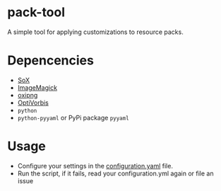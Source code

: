 # pack-tool

A simple tool for applying customizations to resource packs.

# Depencencies

- [SoX](https://sourceforge.net/projects/sox/)
- [ImageMagick](https://imagemagick.org)
- [oxipng](https://github.com/oxipng/oxipng)
- [OptiVorbis](https://github.com/OptiVorbis/OptiVorbis)
- `python`
- `python-pyyaml` or PyPi package `pyyaml`

# Usage

- Configure your settings in the [configuration.yaml](./configuration.yaml) file.
- Run the script, if it fails, read your configuration.yml again or file an issue
